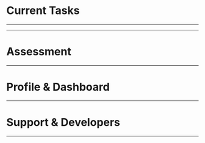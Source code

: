 # Current Tasks


---
---


# Assessment


---


# Profile & Dashboard


---


# Support & Developers


---
